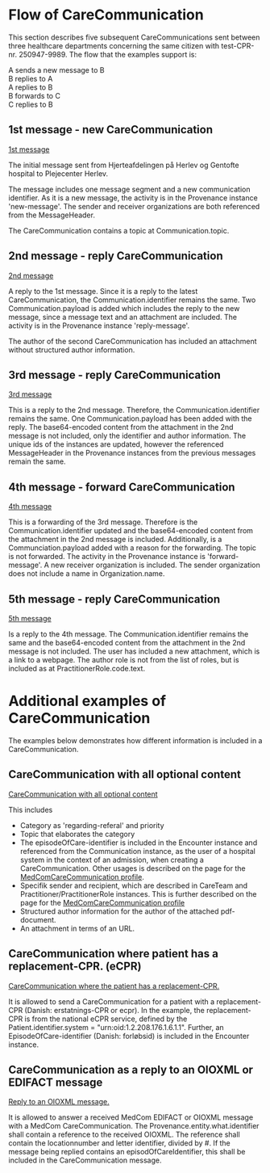 
# Flow of CareCommunication 

This section describes five subsequent CareCommunications sent between three healthcare departments concerning the same citizen with test-CPR-nr. 250947-9989. The flow that the examples support is: <br>

A sends a new message to B <br>
B replies to A <br>
A replies to B <br>
B forwards to C <br>
C replies to B <br>

## 1st message - new CareCommunication

[1st message](Bundle-add5e7e2-0c0f-4a4a-bfff-f6f984fa7e3c.html)

The initial message sent from Hjerteafdelingen på Herlev og Gentofte hospital to Plejecenter Herlev.

The message includes one message segment and a new communication identifier. As it is a new message, the activity is in the Provenance instance 'new-message'. The sender and receiver organizations are both referenced from the MessageHeader. 

The CareCommunication contains a topic at Communication.topic.

## 2nd message - reply CareCommunication

[2nd message](Bundle-b56549f7-ed10-422d-8088-f7222b686e46.html) 

A reply to the 1st message. Since it is a reply to the latest CareCommunication, the Communication.identifier remains the same. Two Communication.payload is added which includes the reply to the new message, since a message text and an attachment are included. The activity is in the Provenance instance 'reply-message'. 

The author of the second CareCommunication has included an attachment without structured author information. 


## 3rd message - reply CareCommunication

[3rd message](Bundle-3dcb5618-3055-406a-9034-1b8fc8de0fea.html) 

This is a reply to the 2nd message. Therefore, the Communication.identifier remains the same. One Communication.payload has been added with the reply. The base64-encoded content from the attachment in the 2nd message is not included, only the identifier and author information.
The unique ids of the instances are updated, however the referenced MessageHeader in the Provenance instances from the previous messages remain the same. 

## 4th message - forward CareCommunication

[4th message](Bundle-c0426e3e-978f-46e8-a366-a30f27854b0a.html) 

This is a forwarding of the 3rd message. Therefore is the Communication.identifier updated and the base64-encoded content from the attachment in the 2nd message is included. Additionally, is a Communciation.payload added with a reason for the forwarding. The topic is not forwarded. The activity in the Provenance instance is 'forward-message'. A new receiver organization is included. The sender organization does not include a name in Organization.name.

## 5th message - reply CareCommunication

[5th message](Bundle-d11968f5-4bdf-4b50-b146-a8e1cc890fc3.html)

Is a reply to the 4th message. The Communication.identifier remains the same and the base64-encoded content from the attachment in the 2nd message is not included. The user has included a new attachment, which is a link to a webpage. 
The author role is not from the list of roles, but is included as at PractitionerRole.code.text. 

# Additional examples of CareCommunication

The examples below demonstrates how different information is included in a CareCommunication. 

## CareCommunication with all optional content

[CareCommunication with all optional content](Bundle-gfd00bc2-9c26-4174-934e-f6e4360845de.html)

This includes
* Category as 'regarding-referal' and priority
* Topic that elaborates the category
* The episodeOfCare-identifier is included in the Encounter instance and referenced from the Communication instance, as the user of a hospital system in the context of an admission, when creating a CareCommunication. Other usages is described on the page for the [MedComCareCommunication profile](StructureDefinition-medcom-careCommunication-communication-intro.html).
* Specifik sender and recipient, which are described in CareTeam and Practitioner/PractitionerRole instances. This is further described on the page for the [MedComCareCommunication profile](StructureDefinition-medcom-careCommunication-communication-intro.html)
* Structured author information for the author of the attached pdf-document.
* An attachment in terms of an URL. 


## CareCommunication where patient has a replacement-CPR. (eCPR)

[CareCommunication where the patient has a replacement-CPR.](Bundle-0d5b3c18-fab6-4d93-9d88-c9c8abf1f18c.html)

It is allowed to send a CareCommunication for a patient with a replacement-CPR (Danish: erstatnings-CPR or ecpr). In the example, the replacement-CPR is from the national eCPR service, defined by the Patient.identifier.system = "urn:oid:1.2.208.176.1.6.1.1". Further, an EpisodeOfCare-identifier (Danish: forløbsid) is included in the Encounter instance.

## CareCommunication as a reply to an OIOXML or EDIFACT message

[Reply to an OIOXML message.](./Bundle-k7bfbc0c-553d-11ed-bdc3-0242ac120002.html) 

It is allowed to answer a received MedCom EDIFACT or OIOXML message with a MedCom CareCommunication. The Provenance.entity.what.identifier shall contain a reference to the received OIOXML. The reference shall contain the locationnumber and letter identifier, divided by #. If the message being replied contains an episodOfCareIdentifier, this shall be included in the CareCommunication message.

